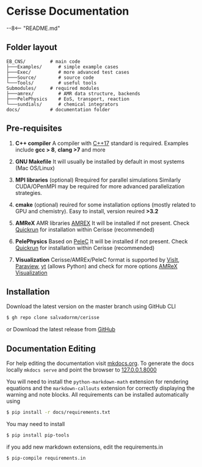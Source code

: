 # Cerisse Documentation


--8<-- "README.md"

## Folder layout

    EB_CNS/         # main code
    ├───Examples/      # simple example cases
    ├───Exec/          # more advanced test cases
    ├───Source/        # source code
    └───Tools/         # useful tools
    Submodules/     # required modules
    ├───amrex/         # AMR data structure, backends
    ├───PelePhysics    # EoS, transport, reaction
    └───sundials/      # chemical integrators
    docs/           # documentation folder

## Pre-requisites

1. **C++ compiler** 
A compiler with [C++17](https://en.wikipedia.org/wiki/C%2B%2B17) standard is required.
Examples include **gcc > 8**, **clang >7**  and more

2. **GNU Makefile** 
It will usually be installed by default in most systems (Mac OS/Linux)

3. **MPI libraries** 
(optional) Rrequired for parallel simulations
Similarly CUDA/OPenMPI may be required for more advanced parallelization strategies.

4. **cmake** 
(optional) reuired for some installation options (mostly related to GPU and chemistry). 
Easy to install, version reuired **>3.2**

5. **AMReX** 
AMR libraries [AMREX](https://amrex-codes.github.io/amrex/)
It will be installed if not present. Check [Quickrun](quickrun.md) for installation within Cerisse (recommended)

6. **PelePhysics**
Based on [PeleC](https://github.com/AMReX-Combustion/PeleC)
It will be installed if not present. Check [Quickrun](quickrun.md) for installation within Cerisse (recommended)

7. **Visualization**
Cerisse/AMREx/PeleC format is supported by
[VisIt](https://visit-dav.github.io/visit-website/), 
[Paraview](https://www.paraview.org), 
[yt](https://yt-project.org) (allows Python)
and check for more options
[AMReX Visualization](https://amrex-codes.github.io/amrex/docs_html/Visualization.html)

## Installation

Download the latest version on the master branch using GitHub CLI

```bash
$ gh repo clone salvadornm/cerisse
```

or Download the latest release from [GitHub](https://github.com/salvadornm/cerisse/releases)

## Documentation Editing

For help editing the documentation visit [mkdocs.org](https://www.mkdocs.org). To generate the docs locally `mkdocs serve`
and point the browser to [127.0.0.1.8000](http://127.0.0.1:8000)

You will need to install the `python-markdown-math` extension for rendering equations and the `markdown-callouts` extension for correctly displaying the warning and note blocks. All requirements can be installed automatically using

```bash
$ pip install -r docs/requirements.txt
```

You may need to install

```bash
$ pip install pip-tools
```

if you add new markdown extensions, edit the requirements.in

```bash
$ pip-compile requirements.in
```

